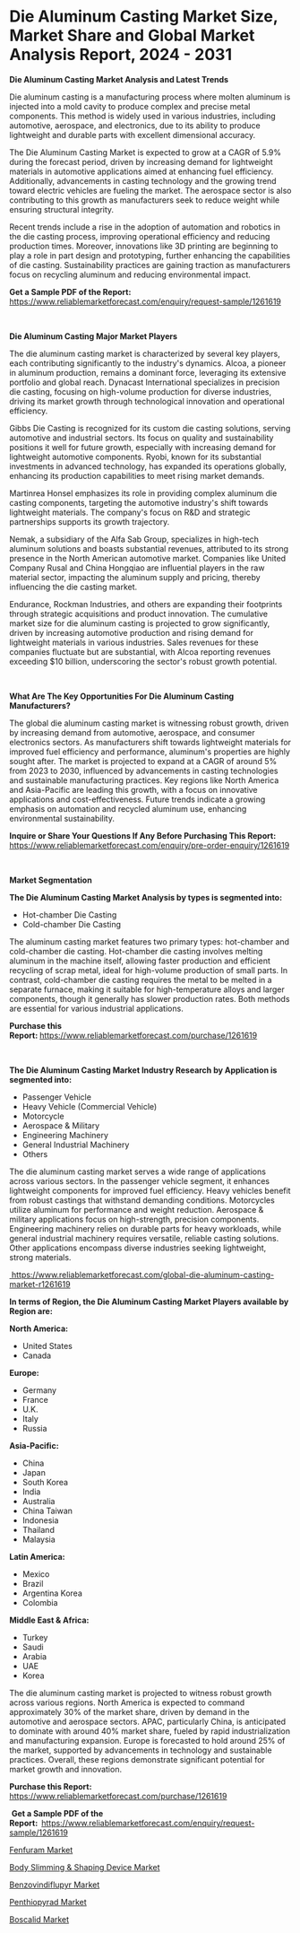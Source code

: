 <p><h1>Die Aluminum Casting Market Size, Market Share and Global Market Analysis Report, 2024 - 2031</h1></p><p><strong>Die Aluminum Casting Market Analysis and Latest Trends</strong></p>
<p><p>Die aluminum casting is a manufacturing process where molten aluminum is injected into a mold cavity to produce complex and precise metal components. This method is widely used in various industries, including automotive, aerospace, and electronics, due to its ability to produce lightweight and durable parts with excellent dimensional accuracy.</p><p>The Die Aluminum Casting Market is expected to grow at a CAGR of 5.9% during the forecast period, driven by increasing demand for lightweight materials in automotive applications aimed at enhancing fuel efficiency. Additionally, advancements in casting technology and the growing trend toward electric vehicles are fueling the market. The aerospace sector is also contributing to this growth as manufacturers seek to reduce weight while ensuring structural integrity.</p><p>Recent trends include a rise in the adoption of automation and robotics in the die casting process, improving operational efficiency and reducing production times. Moreover, innovations like 3D printing are beginning to play a role in part design and prototyping, further enhancing the capabilities of die casting. Sustainability practices are gaining traction as manufacturers focus on recycling aluminum and reducing environmental impact.</p></p>
<p><strong>Get a Sample PDF of the Report:&nbsp;</strong> <a href="https://www.reliablemarketforecast.com/enquiry/request-sample/1261619?utm_campaign=1108&utm_medium=2&utm_source=Github&utm_content=ia&utm_term=09112024&utm_id=die-aluminum-casting">https://www.reliablemarketforecast.com/enquiry/request-sample/1261619</a></p>
<p>&nbsp;</p>
<p><strong>Die Aluminum Casting Major Market Players</strong></p>
<p><p>The die aluminum casting market is characterized by several key players, each contributing significantly to the industry's dynamics. Alcoa, a pioneer in aluminum production, remains a dominant force, leveraging its extensive portfolio and global reach. Dynacast International specializes in precision die casting, focusing on high-volume production for diverse industries, driving its market growth through technological innovation and operational efficiency.</p><p>Gibbs Die Casting is recognized for its custom die casting solutions, serving automotive and industrial sectors. Its focus on quality and sustainability positions it well for future growth, especially with increasing demand for lightweight automotive components. Ryobi, known for its substantial investments in advanced technology, has expanded its operations globally, enhancing its production capabilities to meet rising market demands.</p><p>Martinrea Honsel emphasizes its role in providing complex aluminum die casting components, targeting the automotive industry's shift towards lightweight materials. The company's focus on R&D and strategic partnerships supports its growth trajectory.</p><p>Nemak, a subsidiary of the Alfa Sab Group, specializes in high-tech aluminum solutions and boasts substantial revenues, attributed to its strong presence in the North American automotive market. Companies like United Company Rusal and China Hongqiao are influential players in the raw material sector, impacting the aluminum supply and pricing, thereby influencing the die casting market.</p><p>Endurance, Rockman Industries, and others are expanding their footprints through strategic acquisitions and product innovation. The cumulative market size for die aluminum casting is projected to grow significantly, driven by increasing automotive production and rising demand for lightweight materials in various industries. Sales revenues for these companies fluctuate but are substantial, with Alcoa reporting revenues exceeding $10 billion, underscoring the sector's robust growth potential.</p></p>
<p>&nbsp;</p>
<p><strong>What Are The Key Opportunities For Die Aluminum Casting Manufacturers?</strong></p>
<p><p>The global die aluminum casting market is witnessing robust growth, driven by increasing demand from automotive, aerospace, and consumer electronics sectors. As manufacturers shift towards lightweight materials for improved fuel efficiency and performance, aluminum's properties are highly sought after. The market is projected to expand at a CAGR of around 5% from 2023 to 2030, influenced by advancements in casting technologies and sustainable manufacturing practices. Key regions like North America and Asia-Pacific are leading this growth, with a focus on innovative applications and cost-effectiveness. Future trends indicate a growing emphasis on automation and recycled aluminum use, enhancing environmental sustainability.</p></p>
<p><strong>Inquire or Share Your Questions If Any Before Purchasing This Report:</strong> <a href="https://www.reliablemarketforecast.com/enquiry/pre-order-enquiry/1261619?utm_campaign=1108&utm_medium=2&utm_source=Github&utm_content=ia&utm_term=09112024&utm_id=die-aluminum-casting">https://www.reliablemarketforecast.com/enquiry/pre-order-enquiry/1261619</a></p>
<p>&nbsp;</p>
<p><strong>Market Segmentation</strong></p>
<p><strong>The Die Aluminum Casting Market Analysis by types is segmented into:</strong></p>
<p><ul><li>Hot-chamber Die Casting</li><li>Cold-chamber Die Casting</li></ul></p>
<p><p>The aluminum casting market features two primary types: hot-chamber and cold-chamber die casting. Hot-chamber die casting involves melting aluminum in the machine itself, allowing faster production and efficient recycling of scrap metal, ideal for high-volume production of small parts. In contrast, cold-chamber die casting requires the metal to be melted in a separate furnace, making it suitable for high-temperature alloys and larger components, though it generally has slower production rates. Both methods are essential for various industrial applications.</p></p>
<p><strong>Purchase this Report:&nbsp;</strong><a href="https://www.reliablemarketforecast.com/purchase/1261619?utm_campaign=1108&utm_medium=2&utm_source=Github&utm_content=ia&utm_term=09112024&utm_id=die-aluminum-casting">https://www.reliablemarketforecast.com/purchase/1261619</a></p>
<p>&nbsp;</p>
<p><strong>The Die Aluminum Casting Market Industry Research by Application is segmented into:</strong></p>
<p><ul><li>Passenger Vehicle</li><li>Heavy Vehicle (Commercial Vehicle)</li><li>Motorcycle</li><li>Aerospace & Military</li><li>Engineering Machinery</li><li>General Industrial Machinery</li><li>Others</li></ul></p>
<p><p>The die aluminum casting market serves a wide range of applications across various sectors. In the passenger vehicle segment, it enhances lightweight components for improved fuel efficiency. Heavy vehicles benefit from robust castings that withstand demanding conditions. Motorcycles utilize aluminum for performance and weight reduction. Aerospace & military applications focus on high-strength, precision components. Engineering machinery relies on durable parts for heavy workloads, while general industrial machinery requires versatile, reliable casting solutions. Other applications encompass diverse industries seeking lightweight, strong materials.</p></p>
<p><a href="https://www.reliablemarketforecast.com/global-die-aluminum-casting-market-r1261619?utm_campaign=1108&utm_medium=2&utm_source=Github&utm_content=ia&utm_term=09112024&utm_id=die-aluminum-casting">&nbsp;https://www.reliablemarketforecast.com/global-die-aluminum-casting-market-r1261619</a></p>
<p><strong>In terms of Region, the Die Aluminum Casting Market Players available by Region are:</strong></p>
<p>
    <p> <strong> North America: </strong>
        <ul>
            <li>United States</li>
            <li>Canada</li>
        </ul>
        </p> 
    <p> <strong> Europe: </strong>
        <ul>
            <li>Germany</li>
            <li>France</li>
            <li>U.K.</li>
            <li>Italy</li>
            <li>Russia</li>
        </ul>
        </p> 
    <p> <strong> Asia-Pacific: </strong>
        <ul>
            <li>China</li>
            <li>Japan</li>
            <li>South Korea</li>
            <li>India</li>
            <li>Australia</li>
            <li>China Taiwan</li>
            <li>Indonesia</li>
            <li>Thailand</li>
            <li>Malaysia</li>
        </ul>
        </p> 
    <p> <strong> Latin America: </strong>
        <ul>
            <li>Mexico</li>
            <li>Brazil</li>
            <li>Argentina Korea</li>
            <li>Colombia</li>
        </ul>
        </p> 
    <p> <strong> Middle East & Africa: </strong>
        <ul>
            <li>Turkey</li>
            <li>Saudi</li>
            <li>Arabia</li>
            <li>UAE</li>
            <li>Korea</li>
        </ul>
    </p>
    </p>
<p><p>The die aluminum casting market is projected to witness robust growth across various regions. North America is expected to command approximately 30% of the market share, driven by demand in the automotive and aerospace sectors. APAC, particularly China, is anticipated to dominate with around 40% market share, fueled by rapid industrialization and manufacturing expansion. Europe is forecasted to hold around 25% of the market, supported by advancements in technology and sustainable practices. Overall, these regions demonstrate significant potential for market growth and innovation.</p></p>
<p><strong>Purchase this Report: </strong><a href="https://www.reliablemarketforecast.com/purchase/1261619?utm_campaign=1108&utm_medium=2&utm_source=Github&utm_content=ia&utm_term=09112024&utm_id=die-aluminum-casting">https://www.reliablemarketforecast.com/purchase/1261619</a></p>
<p>&nbsp;<strong>Get a Sample PDF of the Report:&nbsp;&nbsp;</strong><a href="https://www.reliablemarketforecast.com/enquiry/request-sample/1261619?utm_campaign=1108&utm_medium=2&utm_source=Github&utm_content=ia&utm_term=09112024&utm_id=die-aluminum-casting">https://www.reliablemarketforecast.com/enquiry/request-sample/1261619</a></p>
<p><strong></strong></p>
<p><p><a href="https://github.com/cecilebbruhter/Market-Research-Report-List-1/blob/main/fenfuram-market.md?utm_campaign=1108&utm_medium=2&utm_source=Github&utm_content=ia&utm_term=09112024&utm_id=die-aluminum-casting">Fenfuram Market</a></p><p><a href="https://issuu.com/reportprime-2/docs/body-slimming-shaping-device-market_69ee09b4722d00?utm_campaign=1108&utm_medium=2&utm_source=Github&utm_content=ia&utm_term=09112024&utm_id=die-aluminum-casting">Body Slimming & Shaping Device Market</a></p><p><a href="https://github.com/libbyquberhow/Market-Research-Report-List-1/blob/main/benzovindiflupyr-market.md?utm_campaign=1108&utm_medium=2&utm_source=Github&utm_content=ia&utm_term=09112024&utm_id=die-aluminum-casting">Benzovindiflupyr Market</a></p><p><a href="https://github.com/kandidbn/Market-Research-Report-List-1/blob/main/penthiopyrad-market.md?utm_campaign=1108&utm_medium=2&utm_source=Github&utm_content=ia&utm_term=09112024&utm_id=die-aluminum-casting">Penthiopyrad Market</a></p><p><a href="https://github.com/doyeme32g/Market-Research-Report-List-1/blob/main/boscalid-market.md?utm_campaign=1108&utm_medium=2&utm_source=Github&utm_content=ia&utm_term=09112024&utm_id=die-aluminum-casting">Boscalid Market</a></p></p>